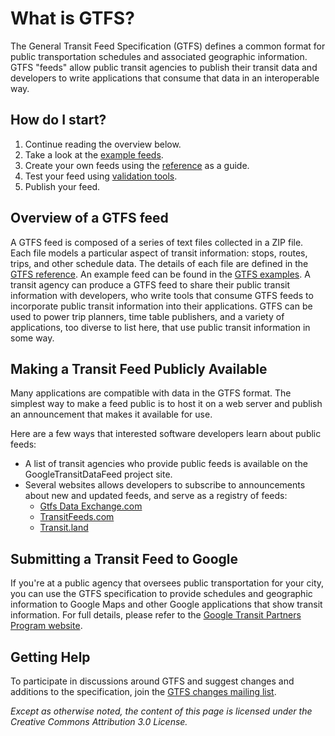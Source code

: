 # What is GTFS?

The General Transit Feed Specification (GTFS) defines a common format for public transportation schedules and associated geographic information. GTFS "feeds" allow public transit agencies to publish their transit data and developers to write applications that consume that data in an interoperable way.

## How do I start?

1.  Continue reading the overview below.
1.  Take a look at the [example feeds](examples/).
1.  Create your own feeds using the [reference](reference.md) as a guide.
1.  Test your feed using [validation tools](tools.md).
1.  Publish your feed.

## Overview of a GTFS feed

A GTFS feed is composed of a series of text files collected in a ZIP file. Each file models a particular aspect of transit information: stops, routes, trips, and other schedule data. The details of each file are defined in the [GTFS reference](reference.md). An example feed can be found in the [GTFS examples](examples/). A transit agency can produce a GTFS feed to share their public transit information with developers, who write tools that consume GTFS feeds to incorporate public transit information into their applications. GTFS can be used to power trip planners, time table publishers, and a variety of applications, too diverse to list here, that use public transit information in some way.

## Making a Transit Feed Publicly Available

Many applications are compatible with data in the GTFS format. The simplest way to make a feed public is to host it on a web server and publish an announcement that makes it available for use.

Here are a few ways that interested software developers learn about public feeds:

* A list of transit agencies who provide public feeds is available on the GoogleTransitDataFeed project site.
* Several websites allows developers to subscribe to announcements about new and updated feeds, and serve as a registry of feeds:
  * [Gtfs Data Exchange.com](http://www.gtfs-data-exchange.com/)
  * [TransitFeeds.com](http://transitfeeds.com/)
  * [Transit.land](https://transit.land/feed-registry/)

## Submitting a Transit Feed to Google

If you're at a public agency that oversees public transportation for your city, you can use the GTFS specification to provide schedules and geographic information to Google Maps and other Google applications that show transit information. For full details, please refer to the [Google Transit Partners Program website](http://maps.google.com/help/maps/mapcontent/transit/participate.html).

## Getting Help

To participate in discussions around GTFS and suggest changes and additions to the specification, join the [GTFS changes mailing list](http://groups.google.com/group/gtfs-changes).

*Except as otherwise noted, the content of this page is licensed under the Creative Commons Attribution 3.0 License.*